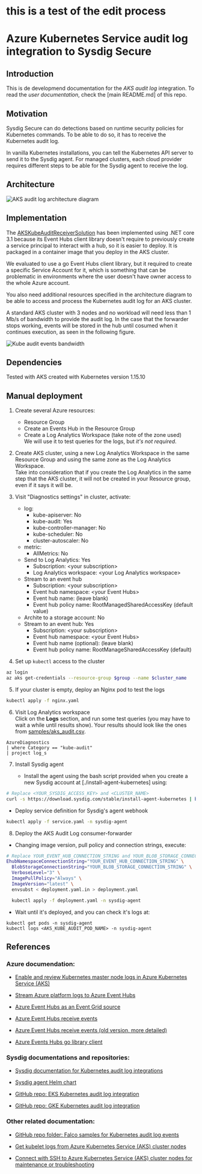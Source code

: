 # this is a test of the edit process
# Azure Kubernetes Service audit log integration to Sysdig Secure

## Introduction

This is de developmend documentation for the _AKS audit log_ integration. To read the _user documentation_, check the [main README.md] of this repo.

## Motivation

Sysdig Secure can do detections based on runtime security policies for Kubernetes commands. To be able to do so, it has to receive the Kubernetes audit log.

In vanilla Kubernetes installations, you can tell the Kubernetes API server to send it to the Sysdig agent. For managed clusters, each cloud provider requires different steps to be able for the Sysdig agent to receive the log.


## Architecture

![AKS audit log architecture diagram](aks_audit_log_architecture.png)

## Implementation

The [AKSKubeAuditReceiverSolution](../AKSKubeAuditReceiverSolution) has been implemented using .NET core 3.1 because its Event Hubs client library doesn't require to previously create a service principal to interact with a hub, so it is easier to deploy. It is packaged in a container image that you deploy in the AKS cluster.

We evaluated to use a go Event Hubs client library, but it required to create a specific Service Account for it, which is something that can be problematic in environments where the user doesn't have owner access to the whole Azure account.

You also need additional resources specified in the architecture diagram to be able to access and process the Kubernetes audit log for an AKS cluster.

A standard AKS cluster with 3 nodes and no workload will need less than 1 Mb/s of bandwidth to provide the audit log. In the case that the forwarder stops working, events will be stored in the hub until cosumed when it continues execution, as seen in the following figure.

![Kube audit events bandwidth](events-bandwidth.png)

## Dependencies

Tested with AKS created with Kubernetes version 1.15.10

## Manual deployment

1. Create several Azure resources:
   * Resource Group
   * Create an Events Hub in the Resource Group
   * Create a Log Analytics Workspace (take note of the zone used)  
    We will use it to test queries for the logs, but _it's not required_. 

2. Create AKS cluster, using a new Log Analytics Workspace in the same Resource Group and using the same zone as the Log Analytics Workspace.  
Take into consideration that if you create the Log Analytics in the same step that the AKS cluster, it will not be created in your Resource group, even if it says it will be.

3. Visit "Diagnostics settings" in cluster, activate:
   * log:
       * kube-apiserver: No
       * kube-audit: Yes
       * kube-controller-manager: No
       * kube-scheduler: No
       * cluster-autoscaler: No
   * metric:
       * AllMetrics: No
   * Send to Log Analytics: Yes
       * Subscription: \<your subscription>
       * Log Analytics workspace: \<your Log Analytics workspace>
   * Stream to an event hub
       * Subscription: \<your subscription>
       * Event hub namespace: \<your Event Hubs>
       * Event hub name: (leave blank)
       * Event hub policy name: RootManagedSharedAccessKey (default value)
   * Archite to a storage account: No
   * Stream to an event hub: Yes
       * Subscription: \<your subscription>
       * Event hub namespace: \<your Event Hubs>
       * Event hub name (optional): (leave blank)
       * Event hub policy name: RootManageSharedAccessKey (default)

4. Set up `kubectl` access to the cluster

```bash
az login
az aks get-credentials --resource-group $group --name $cluster_name
```

5. If your cluster is empty, deploy an Nginx pod to test the logs

```bash
kubectl apply -f nginx.yaml
```

6. Visit Log Analytics workspace  
   Click on the **Logs** section, and run some test queries (you may have to wait a while until results show).
   Your results should look like the ones from [samples/aks_audit.csv](./aks_audit.csv).

```
AzureDiagnostics
| where Category == "kube-audit"
| project log_s
```

7. Install Sysdig agent

   * Install the agent using the bash script provided when you create a new Sysdig account at [./install-agent-kubernetes] using:

   
```bash
# Replace <YOUR_SYSDIG_ACCESS_KEY> and <CLUSTER_NAME>
curl -s https://download.sysdig.com/stable/install-agent-kubernetes | bash -s -- --access_key <YOUR_SYSDIG_ACCESS_KEY> --collector collector.sysdigcloud.com --collector_port 6443 --cluster_name <CLUSTER_NAME> --imageanalyzer
```

  * Deploy service definition for Sysdig's agent webhook

```bash
kubectl apply -f service.yaml -n sysdig-agent
```


8. Deploy the AKS Audit Log consumer-forwarder

  * Changing image version, pull policy and connection strings, execute:

```bash
# Replace YOUR_EVENT_HUB_CONNECTION_STRING and YOUR_BLOB_STORAGE_CONNECTION_STRING
EhubNamespaceConnectionString="YOUR_EVENT_HUB_CONNECTION_STRING" \
  BlobStorageConnectionString="YOUR_BLOB_STORAGE_CONNECTION_STRING" \
  VerboseLevel="3" \
  ImagePullPolicy="Always" \
  ImageVersion="latest" \
  envsubst < deployment.yaml.in > deployment.yaml

  kubectl apply -f deployment.yaml -n sysdig-agent
```

  * Wait until it's deployed, and you can check it's logs at:
  
```
kubectl get pods -n sysdig-agent
kubectl logs <AKS_KUBE_AUDIT_POD_NAME> -n sysdig-agent
```

## References

### Azure documendation:

* [Enable and review Kubernetes master node logs in Azure Kubernetes Service (AKS)](https://docs.microsoft.com/en-us/azure/aks/view-master-logs)

* [Stream Azure platform logs to Azure Event Hubs](https://docs.microsoft.com/en-us/azure/azure-monitor/platform/resource-logs-stream-event-hubs)

* [Azure Event Hubs as an Event Grid source](https://docs.microsoft.com/en-us/azure/event-grid/event-schema-event-hubs)

* [Azure Event Hubs receive events](https://docs.microsoft.com/en-us/azure/event-hubs/get-started-dotnet-standard-send-v2#receive-events)

* [Azure Event Hubs receive events (old version, more detailed)](https://docs.microsoft.com/en-us/azure/event-hubs/event-hubs-dotnet-standard-getstarted-send#receive-events)

* [Azure Events Hubs go library client](https://github.com/Azure/azure-event-hubs-go)

### Sysdig documentations and repositories:

* [Sysdig documentation for Kubernetes audit log integrations](https://docs.sysdig.com/en/kubernetes-audit-logging.html)

* [Sysdig agent Helm chart](https://github.com/helm/charts/blob/master/stable/sysdig/README.md)

* [GitHub repo: EKS Kubernetes audit log integration](https://github.com/sysdiglabs/ekscloudwatch)

* [GitHub repo: GKE Kubernetes audit log integration](https://github.com/sysdiglabs/stackdriver-webhook-bridge)

### Other related documentation:

* [GitHub repo folder: Falco samples for Kubernetes audit log events](https://github.com/falcosecurity/falco/tree/master/test/trace_files/k8s_audit)

* [Get kubelet logs from Azure Kubernetes Service (AKS) cluster nodes](https://docs.microsoft.com/en-us/azure/aks/kubelet-logs)

* [Connect with SSH to Azure Kubernetes Service (AKS) cluster nodes for maintenance or troubleshooting](https://docs.microsoft.com/en-us/azure/aks/ssh)


